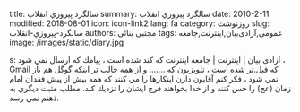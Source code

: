 title: سالگرد پيروزي انقلاب
summary: سالگرد پيروزي انقلاب
date: 2010-2-11
modified: 2018-08-01
icon:  icon-link2
lang: fa
category: روزنوشت
slug: سالگرد-پيروزي-انقلاب
authors: مجتبی بنائی
tags: عمومی,آزادی‌بیان,اینترنت,جامعه
image: /images/static/diary.jpg

s: آزادی بیان | اینترنت | جامعه  اينترنت كه كند شده است ،  پيامك كه ارسال نمي شود ،  Gmail كه فيل.تر شده است ،  تلويزيون كه .......  و از همه جالب تر اينكه گوگل هم باز نمي شود ،  فكر كنم آقايون دارن اينكارها را مي كنند كه همه بيش از پيش فقدان امام زمان (عج) را حس كنند و از خدا بخواهند فرج ايشان را نزديك كند.  مطلب مثبت ديگري به ذهنم نمي رسد.
